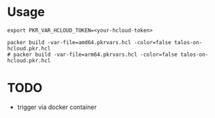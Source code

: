 # Usage

```
export PKR_VAR_HCLOUD_TOKEN=<your-hcloud-token>

packer build -var-file=amd64.pkrvars.hcl -color=false talos-on-hcloud.pkr.hcl
# packer build -var-file=arm64.pkrvars.hcl -color=false talos-on-hcloud.pkr.hcl
```

# TODO
- trigger via docker container
